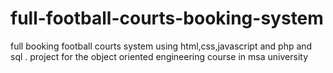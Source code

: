 # full-football-courts-booking-system
full booking football courts system using html,css,javascript and php and sql . project for the object oriented engineering course in msa university  
